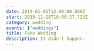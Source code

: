 ```yaml
---
date: 2019-01-01T12:00:00.000Z
start: 2018-11-28T18:00:27.723Z
category: wedding
events: ["weddings"]
title: Fake Wedding
description: It didn't happen.
---
```


